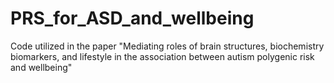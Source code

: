 # PRS_for_ASD_and_wellbeing
Code utilized in the paper "Mediating roles of brain structures, biochemistry biomarkers, and lifestyle in the association between autism polygenic risk and wellbeing"
